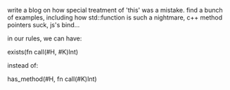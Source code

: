 write a blog on how special treatment of \'this\' was a mistake. find a
bunch of examples, including how std::function is such a nightmare, c++
method pointers suck, js\'s bind\...

in our rules, we can have:

exists(fn call(#H, #K)Int)

instead of:

has_method(#H, fn call(#K)Int)
